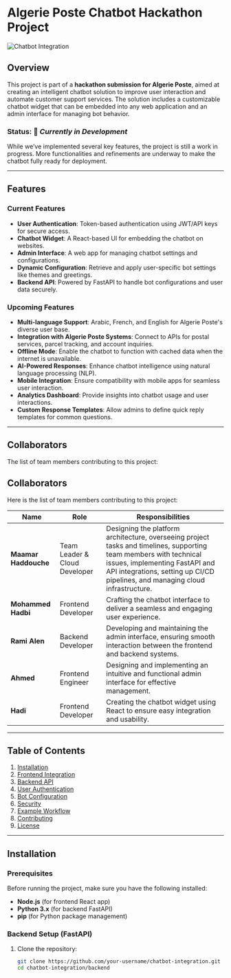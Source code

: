 # Algerie Poste Chatbot Hackathon Project

![Chatbot Integration](assets/banner.png)

## Overview
This project is part of a **hackathon submission for Algerie Poste**, aimed at creating an intelligent chatbot solution to improve user interaction and automate customer support services. The solution includes a customizable chatbot widget that can be embedded into any web application and an admin interface for managing bot behavior.

### **Status:** 🚧 _Currently in Development_  
While we’ve implemented several key features, the project is still a work in progress. More functionalities and refinements are underway to make the chatbot fully ready for deployment.

---

## Features

### Current Features
- **User Authentication**: Token-based authentication using JWT/API keys for secure access.
- **Chatbot Widget**: A React-based UI for embedding the chatbot on websites.
- **Admin Interface**: A web app for managing chatbot settings and configurations.
- **Dynamic Configuration**: Retrieve and apply user-specific bot settings like themes and greetings.
- **Backend API**: Powered by FastAPI to handle bot configurations and user data securely.

### Upcoming Features
- **Multi-language Support**: Arabic, French, and English for Algerie Poste's diverse user base.
- **Integration with Algerie Poste Systems**: Connect to APIs for postal services, parcel tracking, and account inquiries.
- **Offline Mode**: Enable the chatbot to function with cached data when the internet is unavailable.
- **AI-Powered Responses**: Enhance chatbot intelligence using natural language processing (NLP).
- **Mobile Integration**: Ensure compatibility with mobile apps for seamless user interaction.
- **Analytics Dashboard**: Provide insights into chatbot usage and user interactions.
- **Custom Response Templates**: Allow admins to define quick reply templates for common questions.

---

## Collaborators

The list of team members contributing to this project:
## Collaborators

Here is the list of team members contributing to this project:

| Name                 | Role                           | Responsibilities                                                                                     |
|----------------------|--------------------------------|-----------------------------------------------------------------------------------------------------|
| **Maamar Haddouche** | Team Leader & Cloud Developer  | Designing the platform architecture, overseeing project tasks and timelines, supporting team members with technical issues, implementing FastAPI and API integrations, setting up CI/CD pipelines, and managing cloud infrastructure. |
| **Mohammed Hadbi**   | Frontend Developer             | Crafting the chatbot interface to deliver a seamless and engaging user experience.                  |
| **Rami Alen**        | Backend Developer              | Developing and maintaining the admin interface, ensuring smooth interaction between the frontend and backend systems. |
| **Ahmed**            | Frontend Engineer              | Designing and implementing an intuitive and functional admin interface for effective management.     |
| **Hadi**             | Frontend Developer             | Creating the chatbot widget using React to ensure easy integration and usability.                   |


---

## Table of Contents
1. [Installation](#installation)
2. [Frontend Integration](#frontend-integration)
3. [Backend API](#backend-api)
4. [User Authentication](#user-authentication)
5. [Bot Configuration](#bot-configuration)
6. [Security](#security)
7. [Example Workflow](#example-workflow)
8. [Contributing](#contributing)
9. [License](#license)

---

## Installation

### Prerequisites
Before running the project, make sure you have the following installed:
- **Node.js** (for frontend React app)
- **Python 3.x** (for backend FastAPI)
- **pip** (for Python package management)

### Backend Setup (FastAPI)
1. Clone the repository:
   ```bash
   git clone https://github.com/your-username/chatbot-integration.git
   cd chatbot-integration/backend

